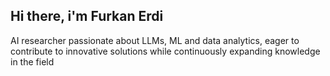 ## Hi there, i'm Furkan Erdi

AI researcher passionate about LLMs, ML and data analytics, eager to contribute to innovative solutions while continuously expanding knowledge in the field
